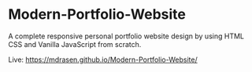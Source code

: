 # Modern-Portfolio-Website
A complete responsive personal portfolio website design by using HTML CSS and Vanilla JavaScript from scratch.

Live: <a href="https://mdrasen.github.io/Modern-Portfolio-Website/" target="_blank">https://mdrasen.github.io/Modern-Portfolio-Website/</a>
